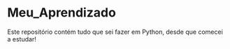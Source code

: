 # Meu_Aprendizado
Este repositório contém tudo que sei fazer em Python, desde que comecei a estudar!
